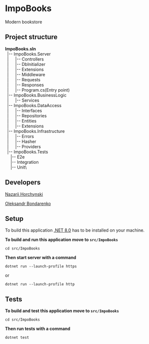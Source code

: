 # ImpoBooks
Modern bookstore

## Project structure

**ImpoBooks.sln**\
&ensp;|-- ImpoBooks.Server\
&ensp;| &ensp;&ensp;  |-- Controllers\
&ensp;| &ensp;&ensp;  |-- DbInitializer\
&ensp;| &ensp;&ensp;  |-- Extensions\
&ensp;| &ensp;&ensp;  |-- Middleware\
&ensp;| &ensp;&ensp;  |-- Requests\
&ensp;| &ensp;&ensp;  |-- Responses\
&ensp;| &ensp;&ensp;  |-- Program.cs(Entry point)\
&ensp;|-- ImpoBooks.BusinessLogic\
&ensp;| &ensp;&ensp;  |-- Services\
&ensp;|-- ImpoBooks.DataAccess\
&ensp;| &ensp;&ensp; |-- Interfaces\
&ensp;| &ensp;&ensp; |-- Repositories\
&ensp;| &ensp;&ensp; |-- Entities\
&ensp;| &ensp;&ensp; |-- Extensions\
&ensp;|-- ImpoBooks.Infrastructure\
&ensp;| &ensp;&ensp; |-- Errors\
&ensp;| &ensp;&ensp;  |-- Hasher\
&ensp;| &ensp;&ensp;  |-- Providers\
&ensp;|-- ImpoBooks.Tests\
   &ensp;&ensp; |-- E2e\
   &ensp;&ensp; |-- Integration\
   &ensp;&ensp; |-- Unit\

## Developers

[Nazarii Horchynski](https://github.com/Nazg0r)

[Oleksandr Bondarenko](https://github.com/DreammyOleksandr)
    
## Setup

To build this application [.NET 8.0](https://dotnet.microsoft.com/ru-ru/download/dotnet/8.0) has to be installed on your machine.

**To build and run this application move to `src/ImpoBooks`**

```
cd src/ImpoBooks
```

**Then start server with a command**

```
dotnet run --launch-profile https
```
or
```
dotnet run --launch-profile http
```

## Tests

**To build and test this application move to `src/ImpoBooks`**

```
cd src/ImpoBooks
```
**Then run tests with a command**

```
dotnet test
```


